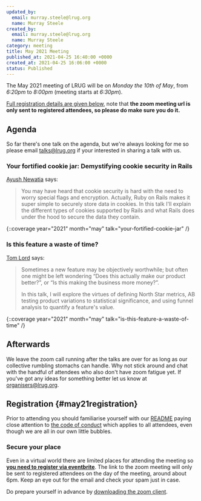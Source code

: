 ```yaml
---
updated_by:
  email: murray.steele@lrug.org
  name: Murray Steele
created_by:
  email: murray.steele@lrug.org
  name: Murray Steele
category: meeting
title: May 2021 Meeting
published_at: 2021-04-25 16:40:00 +0000
created_at: 2021-04-25 16:06:00 +0000
status: Published
---
```


The May 2021 meeting of LRUG will be on *Monday the 10th of May*,
from _6:20pm_ to _8:00pm_ (meeting starts at _6:30pm_).

[Full registration details are given below](#may21registration), note
that **the zoom meeting url is only sent to registered attendees, so
please do make sure you do it.**

## Agenda

So far there's one talk on the agenda, but we're always looking for me so
please email [talks@lrug.org](mailto:talks@lrug.org) if your interested in
sharing a talk with us.

### Your fortified cookie jar: Demystifying cookie security in Rails

[Ayush Newatia](https://binarysolo.chapter24.blog) says:

> You may have heard that cookie security is hard with the need to worry
> special flags and encryption. Actually, Ruby on Rails makes it super
> simple to securely store data in cookies. In this talk I'll explain the
> different types of cookies supported by Rails and what Rails does under
> the hood to secure the data they contain.

{::coverage year="2021" month="may" talk="your-fortified-cookie-jar" /}

### Is this feature a waste of time?

[Tom Lord](https://github.com/tom-lord) says:

> Sometimes a new feature may be objectively worthwhile; but often one
> might be left wondering “Does this actually make our product better?”,
> or “Is this making the business more money?”.
>
> In this talk, I will explore the virtues of defining North Star metrics,
> AB testing product variations to statistical significance, and using
> funnel analysis to quantify a feature's value.

{::coverage year="2021" month="may" talk="is-this-feature-a-waste-of-time" /}

## Afterwards

We leave the zoom call running after the talks are over for as long as our
collective rumbling stomachs can handle.  Why not stick around and chat
with the handful of attendees who also don't have zoom fatigue yet. If
you've got any ideas for something better let us know at
[organisers@lrug.org](mailto:organisers@lrug.org).

## Registration {#may21registration}

Prior to attending you should familiarise yourself with our
[README](http://readme.lrug.org/) paying close attention to [the code of
conduct](http://readme.lrug.org/#code-of-conduct) which applies to all
attendees, even though we are all in our own little bubbles.

### Secure your place

Even in a virtual world there are limited places for attending the
meeting so **[you need to register via eventbrite][may2021-eventbrite]**.
The link to the zoom meeting will only be sent to registered attendees on
the day of the meeting, around about 6pm. Keep an eye out for the email
and check your spam just in case.

Do prepare yourself in advance by [downloading the zoom
client](https://zoom.us/support/download).

[may2021-eventbrite]: https://www.eventbrite.com/e/lrug-may-2021-tickets-152419955189
